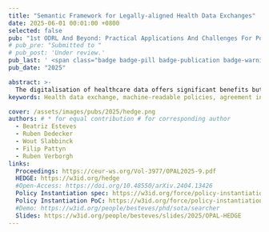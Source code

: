 ```yaml
---
title: "Semantic Framework for Legally-aligned Health Data Exchanges"
date: 2025-06-01 00:01:00 +0800
selected: false
pub: "1st ODRL And Beyond: Practical Applications And Challenges For Policy-Based Access And Usage Control Workshop (OPAL) co-located with the 22nd Extended Semantic Web Conference (ESWC)"
# pub_pre: "Submitted to "
# pub_post: 'Under review.'
pub_last: ' <span class="badge badge-pill badge-publication badge-warning">Workshop</span>'
pub_date: "2025"

abstract: >-
  The digitalisation of healthcare data offers significant benefits but also introduces interoperability, regulatory, and compliance challenges — particularly under the newly-introduced <a href="http://data.europa.eu/eli/reg/2025/327/oj/eng" target="_blank">European Health Data Space (EHDS) Regulation</a> — which this article addresses by proposing a machine-readable policy framework using <a href="https://www.w3.org/TR/odrl-model/" target="_blank">ODRL</a> and <a href="https://w3id.org/dpv" target="_blank">DPV</a>, along with an agreement instantiation specification to enable trustworthy and interoperable health data exchange.
keywords: Health data exchange, machine-readable policies, agreement instantiation, regulatory compliance, GDPR, EHDS

cover: /assets/images/pubs/2025/hedge.png
authors: # * for equal contribution # for corresponding author
  - Beatriz Esteves
  - Ruben Dedecker
  - Wout Slabbinck
  - Filip Pattyn
  - Ruben Verborgh
links:
  Proceedings: https://ceur-ws.org/Vol-3977/OPAL2025-9.pdf
  HEDGE: https://w3id.org/hedge
  #Open-Access: https://doi.org/10.48550/arXiv.2404.13426
  Policy Instantiation spec: https://w3id.org/force/policy-instantiation
  Policy Instantiation PoC: https://w3id.org/force/policy-instantiation/poc
  #Demo: https://w3id.org/people/besteves/phd/sota/searcher
  Slides: https://w3id.org/people/besteves/slides/2025/OPAL-HEDGE
---
```

